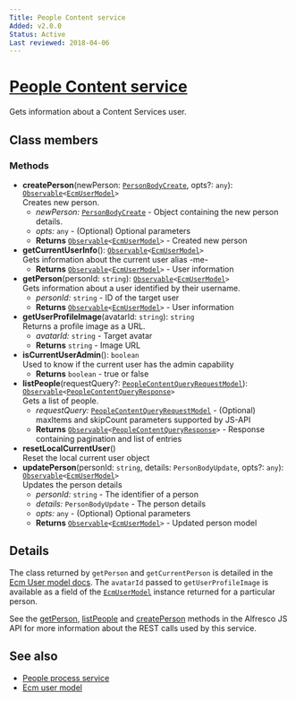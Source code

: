 ```yaml
---
Title: People Content service
Added: v2.0.0
Status: Active
Last reviewed: 2018-04-06
---
```


# [People Content service](lib/core/src/lib/services/people-content.service.ts "Defined in people-content.service.ts")

Gets information about a Content Services user.

## Class members

### Methods

-   **createPerson**(newPerson: [`PersonBodyCreate`](https://github.com/Alfresco/alfresco-js-api/blob/develop/src/api/content-rest-api/model/personBodyCreate.ts), opts?: `any`): [`Observable`](http://reactivex.io/documentation/observable.html)`<`[`EcmUserModel`](../../core/models/ecm-user.model.md)`>`<br/>
    Creates new person.
    -   _newPerson:_ [`PersonBodyCreate`](https://github.com/Alfresco/alfresco-js-api/blob/develop/src/api/content-rest-api/model/personBodyCreate.ts)  - Object containing the new person details.
    -   _opts:_ `any`  - (Optional) Optional parameters
    -   **Returns** [`Observable`](http://reactivex.io/documentation/observable.html)`<`[`EcmUserModel`](../../core/models/ecm-user.model.md)`>` - Created new person
-   **getCurrentUserInfo**(): [`Observable`](http://reactivex.io/documentation/observable.html)`<`[`EcmUserModel`](../../core/models/ecm-user.model.md)`>`<br/>
    Gets information about the current user alias -me-
    -   **Returns** [`Observable`](http://reactivex.io/documentation/observable.html)`<`[`EcmUserModel`](../../core/models/ecm-user.model.md)`>` - User information
-   **getPerson**(personId: `string`): [`Observable`](http://reactivex.io/documentation/observable.html)`<`[`EcmUserModel`](../../core/models/ecm-user.model.md)`>`<br/>
    Gets information about a user identified by their username.
    -   _personId:_ `string`  - ID of the target user
    -   **Returns** [`Observable`](http://reactivex.io/documentation/observable.html)`<`[`EcmUserModel`](../../core/models/ecm-user.model.md)`>` - User information
-   **getUserProfileImage**(avatarId: `string`): `string`<br/>
    Returns a profile image as a URL.
    -   _avatarId:_ `string`  - Target avatar
    -   **Returns** `string` - Image URL
-   **isCurrentUserAdmin**(): `boolean`<br/>
    Used to know if the current user has the admin capability
    -   **Returns** `boolean` - true or false
-   **listPeople**(requestQuery?: [`PeopleContentQueryRequestModel`](lib/core/src/lib/services/people-content.service.ts)): [`Observable`](http://reactivex.io/documentation/observable.html)`<`[`PeopleContentQueryResponse`](../../../lib/core/services/people-content.service.ts)`>`<br/>
    Gets a list of people.
    -   _requestQuery:_ [`PeopleContentQueryRequestModel`](lib/core/src/lib/services/people-content.service.ts)  - (Optional) maxItems and skipCount parameters supported by JS-API
    -   **Returns** [`Observable`](http://reactivex.io/documentation/observable.html)`<`[`PeopleContentQueryResponse`](../../../lib/core/services/people-content.service.ts)`>` - Response containing pagination and list of entries
-   **resetLocalCurrentUser**()<br/>
    Reset the local current user object
-   **updatePerson**(personId: `string`, details: `PersonBodyUpdate`, opts?: `any`): [`Observable`](http://reactivex.io/documentation/observable.html)`<`[`EcmUserModel`](../../core/models/ecm-user.model.md)`>`<br/>
    Updates the person details
    -   _personId:_ `string`  - The identifier of a person
    -   _details:_ `PersonBodyUpdate`  - The person details
    -   _opts:_ `any`  - (Optional) Optional parameters
    -   **Returns** [`Observable`](http://reactivex.io/documentation/observable.html)`<`[`EcmUserModel`](../../core/models/ecm-user.model.md)`>` - Updated person model

## Details

The class returned by `getPerson` and `getCurrentPerson` is detailed
in the [Ecm User model docs](../models/ecm-user.model.md). The `avatarId` passed to
`getUserProfileImage` is available as a field of the [`EcmUserModel`](../../core/models/ecm-user.model.md) instance
returned for a particular person.

See the
[getPerson](https://github.com/Alfresco/alfresco-js-api/blob/master/src/alfresco-core-rest-api/docs/PeopleApi.md#getPerson),
[listPeople](https://github.com/Alfresco/alfresco-js-api/blob/master/src/api/content-rest-api/docs/PeopleApi.md#listPeople) and
[createPerson](https://github.com/Alfresco/alfresco-js-api/blob/master/src/api/content-rest-api/docs/PeopleApi.md#createPerson)
methods in the Alfresco JS API for more information about the REST calls used by this service.

## See also

-   [People process service](people-process.service.md)
-   [Ecm user model](../models/ecm-user.model.md)
